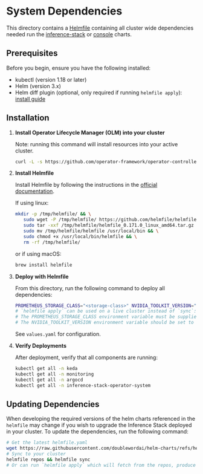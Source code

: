 # System Dependencies

This directory contains a [Helmfile](https://helmfile.readthedocs.io/en/latest/) containing all cluster wide dependencies needed run the [inference-stack](../charts/inference-stack/) or [console](../charts/console/) charts.

## Prerequisites

Before you begin, ensure you have the following installed:

- kubectl (version 1.18 or later)
- Helm (version 3.x)
- Helm diff plugin (optional, only required if running `helmfile apply`): [install guide](https://github.com/databus23/helm-diff?tab=readme-ov-file#install)

## Installation

1. **Install Operator Lifecycle Manager (OLM) into your cluster**

   Note: running this command will install resources into your active cluster.

   ```bash
   curl -L -s https://github.com/operator-framework/operator-controller/releases/latest/download/install.sh | bash -s
   ```

2. **Install Helmfile**

   Install Helmfile by following the instructions in the [official documentation](https://helmfile.readthedocs.io/en/latest/#installation).

   If using linux:

   ```bash
   mkdir -p /tmp/helmfile/ && \
      sudo wget -P /tmp/helmfile/ https://github.com/helmfile/helmfile/releases/download/v0.171.0/helmfile_0.171.0_linux_amd64.tar.gz && \ 
      sudo tar -xxf /tmp/helmfile/helmfile_0.171.0_linux_amd64.tar.gz -C /tmp/helmfile/ && \
      sudo mv /tmp/helmfile/helmfile /usr/local/bin && \
      sudo chmod +x /usr/local/bin/helmfile && \
      rm -rf /tmp/helmfile/
   ```

   or if using macOS:

   ```bash
   brew install helmfile
   ```

3. **Deploy with Helmfile**

   From this directory, run the following command to deploy all dependencies:

   ```bash
   PROMETHEUS_STORAGE_CLASS="<storage-class>" NVIDIA_TOOLKIT_VERSION="v1.17.5-ubi8" helmfile sync
   # `helmfile apply` can be used on a live cluster instead of `sync`: and will only apply changes.
   # The PROMETHEUS_STORAGE_CLASS environment variable must be supplied.
   # The NVIDIA_TOOLKIT_VERSION environment variable should be set to work with the nodes in your cluster.
   ```

   See `values.yaml` for configuration.

4. **Verify Deployments**

   After deployment, verify that all components are running:

   ```bash
   kubectl get all -n keda
   kubectl get all -n monitoring
   kubectl get all -n argocd
   kubectl get all -n inference-stack-operator-system
   ```

## Updating Dependencies

When developing the required versions of the helm charts referenced in the `helmfile` may change if you wish to upgrade the Inference Stack deployed in your cluster. To update the dependencies, run the following command:

```bash
# Get the latest helmfile.yaml
wget https://raw.githubusercontent.com/doublewordai/helm-charts/refs/heads/main/system/helmfile.yaml
# Sync to your cluster
helmfile repos && helmfile sync
# Or can run `helmfile apply` which will fetch from the repos, produce a diff and then sync.
```
